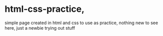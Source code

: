 # html-css-practice,
simple page created in html and css to use as practice,
nothing new to see here, just a newbie trying out stuff
